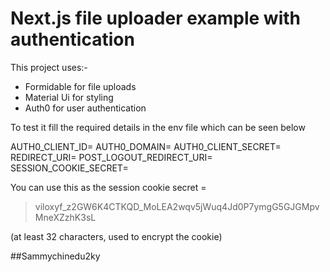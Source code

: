# Next.js file uploader example with authentication

This project uses:-

 - Formidable for file uploads
 - Material Ui for styling
 - Auth0 for user authentication

To test it fill the required details in the env file which can be seen below

AUTH0_CLIENT_ID=
AUTH0_DOMAIN=
AUTH0_CLIENT_SECRET=
REDIRECT_URI=
POST_LOGOUT_REDIRECT_URI=
SESSION_COOKIE_SECRET=

You can use this as the session cookie secret =

> viloxyf_z2GW6K4CTKQD_MoLEA2wqv5jWuq4Jd0P7ymgG5GJGMpvMneXZzhK3sL

 (at least 32 characters, used to encrypt the cookie)

##Sammychinedu2ky
